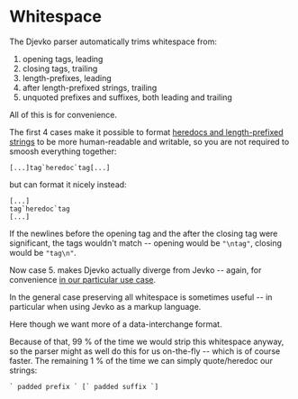 # Whitespace

The Djevko parser automatically trims whitespace from:

1. opening tags, leading
2. closing tags, trailing
3. length-prefixes, leading
4. after length-prefixed strings, trailing
5. unquoted prefixes and suffixes, both leading and trailing

All of this is for convenience.

The first 4 cases make it possible to format [heredocs and length-prefixed strings](HEREDOCS.md) to be more human-readable and writable, so you are not required to smoosh everything together:

```
[...]tag`heredoc`tag[...]
```

but can format it nicely instead:

```
[...]
tag`heredoc`tag
[...]
```

If the newlines before the opening tag and the after the closing tag were significant, the tags wouldn't match -- opening would be `"\ntag"`, closing would be `"tag\n"`.

Now case 5. makes Djevko actually diverge from Jevko -- again, for convenience [in our particular use case](RATIONALE.md).

In the general case preserving all whitespace is sometimes useful -- in particular when using Jevko as a markup language.

Here though we want more of a data-interchange format.

Because of that, 99 % of the time we would strip this whitespace anyway, so the parser might as well do this for us on-the-fly -- which is of course faster. The remaining 1 % of the time we can simply quote/heredoc our strings:

```
` padded prefix ` [` padded suffix `]
```

